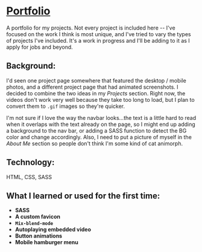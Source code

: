 # [Portfolio](https://aemann2.github.io/portfolio/)

A portfolio for my projects. Not every project is included here -- I've focused on the work I think is most unique, and I've tried to vary the types of projects I've included. It's a work in progress and I'll be adding to it as I apply for jobs and beyond.

## Background:

I'd seen one project page somewhere that featured the desktop / mobile photos, and a different project page that had animated screenshots. I decided to combine the two ideas in my _Projects_ section. Right now, the videos don't work very well because they take too long to load, but I plan to convert them to `.gif` images so they're quicker.

I'm not sure if I love the way the navbar looks...the text is a little hard to read when it overlaps with the text already on the page, so I might end up adding a background to the nav bar, or adding a SASS function to detect the BG color and change accordingly. Also, I need to put a picture of myself in the _About Me_ section so people don't think I'm some kind of cat animorph.

## Technology:

HTML, CSS, SASS

## What I learned or used for the first time:

- **SASS**
- **A custom favicon**
- **`Mix-blend-mode`**
- **Autoplaying embedded video**
- **Button animations**
- **Mobile hamburger menu**
